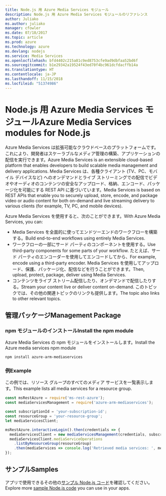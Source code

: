 ```yaml
---
title: Node.js 用 Azure Media Services モジュール
description: Node.js 用 Azure Media Services モジュールのリファレンス
author: Juliako
ms.author: juliako
manager: cfowler
ms.date: 07/18/2017
ms.topic: article
ms.prod: azure
ms.technology: azure
ms.devlang: nodejs
ms.service: Media Services
ms.openlocfilehash: bfd4402c215a81c9ed8753cfe9ad9dbfaa52bd6f
ms.sourcegitcommit: b1e29342a19524f43ed70f4bc961dcfdacffb14a
ms.translationtype: HT
ms.contentlocale: ja-JP
ms.lasthandoff: 11/15/2018
ms.locfileid: "51374986"
---
```

# <a name="azure-media-services-modules-for-nodejs"></a><span data-ttu-id="2ac23-103">Node.js 用 Azure Media Services モジュール</span><span class="sxs-lookup"><span data-stu-id="2ac23-103">Azure Media Services modules for Node.js</span></span>

<span data-ttu-id="2ac23-104">Azure Media Services は拡張可能なクラウドベースのプラットフォームです。これにより、開発者はスケーラブルなメディア管理の構築、アプリケーションの配信を実行できます。</span><span class="sxs-lookup"><span data-stu-id="2ac23-104">Azure Media Services is an extensible cloud-based platform that enables developers to build scalable media management and delivery applications.</span></span> <span data-ttu-id="2ac23-105">Media Services は、各種クライアント (TV、PC、モバイル デバイスなど) へのオンデマンドとライブ ストリーミングでの配信でビデオやオーディオのコンテンツの安全なアップロード、格納、エンコード、パッケージ化を可能にする REST API に基づいています。</span><span class="sxs-lookup"><span data-stu-id="2ac23-105">Media Services is based on REST APIs that enable you to securely upload, store, encode, and package video or audio content for both on-demand and live streaming delivery to various clients (for example, TV, PC, and mobile devices).</span></span>

<span data-ttu-id="2ac23-106">Azure Media Services を使用すると、次のことができます。</span><span class="sxs-lookup"><span data-stu-id="2ac23-106">With Azure Media Services, you can:</span></span>
- <span data-ttu-id="2ac23-107">Media Services を全面的に使ってエンドツーエンドのワークフローを構築する。</span><span class="sxs-lookup"><span data-stu-id="2ac23-107">Build end-to-end workflows using entirely Media Services.</span></span> 
- <span data-ttu-id="2ac23-108">ワークフローの一部にサード パーティのコンポーネントを使用する。</span><span class="sxs-lookup"><span data-stu-id="2ac23-108">Use third-party components for some parts of your workflow.</span></span> <span data-ttu-id="2ac23-109">たとえば、サード パーティのエンコーダーを使用してエンコードしてから、</span><span class="sxs-lookup"><span data-stu-id="2ac23-109">For example, encode using a third-party encoder.</span></span> <span data-ttu-id="2ac23-110">Media Services を使用してアップロード、保護、パッケージ化、配信などを行うことができます。</span><span class="sxs-lookup"><span data-stu-id="2ac23-110">Then, upload, protect, package, deliver using Media Services.</span></span>
- <span data-ttu-id="2ac23-111">コンテンツをライブ ストリーム配信したり、オンデマンドで配信したりする。</span><span class="sxs-lookup"><span data-stu-id="2ac23-111">Stream your content live or deliver content on-demand.</span></span> <span data-ttu-id="2ac23-112">このトピックでは、その他の関連トピックのリンクも提供します。</span><span class="sxs-lookup"><span data-stu-id="2ac23-112">The topic also links to other relevant topics.</span></span>

## <a name="management-package"></a><span data-ttu-id="2ac23-113">管理パッケージ</span><span class="sxs-lookup"><span data-stu-id="2ac23-113">Management Package</span></span>

### <a name="install-the-npm-module"></a><span data-ttu-id="2ac23-114">npm モジュールのインストール</span><span class="sxs-lookup"><span data-stu-id="2ac23-114">Install the npm module</span></span>

<span data-ttu-id="2ac23-115">Azure Media Services の npm モジュールをインストールします。</span><span class="sxs-lookup"><span data-stu-id="2ac23-115">Install the Azure media services npm module</span></span>

```bash
npm install azure-arm-mediaservices
```

### <a name="example"></a><span data-ttu-id="2ac23-116">例</span><span class="sxs-lookup"><span data-stu-id="2ac23-116">Example</span></span>

<span data-ttu-id="2ac23-117">この例では、リソース グループのすべてのメディア サービスを一覧表示します。</span><span class="sxs-lookup"><span data-stu-id="2ac23-117">This example lists all media services for a resource group.</span></span>

```javascript
const msRestAzure = require('ms-rest-azure');
const mediaServicesManagement = require('azure-arm-mediaservices');

const subscriptionId = 'your-subscription-id';
const resourceGroup = 'your-resource-group';
let mediaServicesClient;

msRestAzure.interactiveLogin().then(credentials => {
  mediaServicesClient = new mediaServicesManagement(credentials, subscriptionId);
  mediaServicesClient.mediaServiceOperations
    .listByResourceGroup(resourceGroup)
    .then(mediaServices => console.log('Retrieved media services: ', mediaServices));
});
```

## <a name="samples"></a><span data-ttu-id="2ac23-118">サンプル</span><span class="sxs-lookup"><span data-stu-id="2ac23-118">Samples</span></span>

<span data-ttu-id="2ac23-119">アプリで使用できるその他の[サンプル Node.js コード](https://azure.microsoft.com/resources/samples/?platform=nodejs)を確認してください。</span><span class="sxs-lookup"><span data-stu-id="2ac23-119">Explore more [sample Node.js code](https://azure.microsoft.com/resources/samples/?platform=nodejs) you can use in your apps.</span></span>
